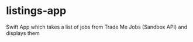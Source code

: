 # listings-app
Swift App which takes a list of jobs from Trade Me Jobs (Sandbox API) and displays them
